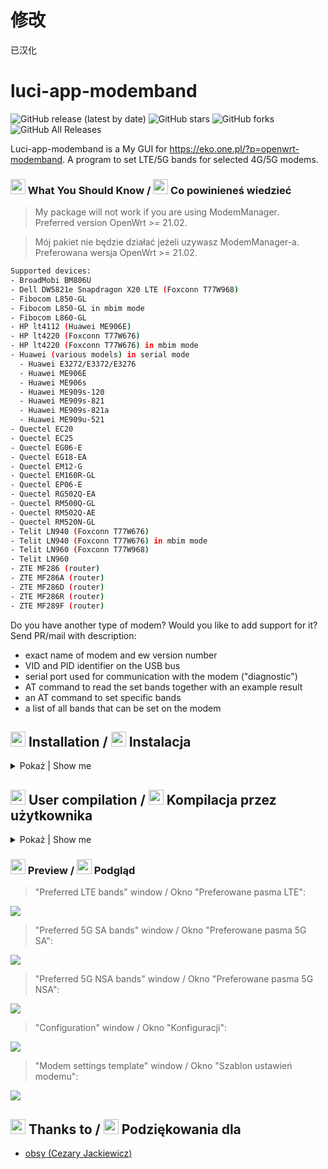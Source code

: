 # 修改   
已汉化   


# luci-app-modemband

![GitHub release (latest by date)](https://img.shields.io/github/v/release/4IceG/luci-app-modemband?style=flat-square)
![GitHub stars](https://img.shields.io/github/stars/4IceG/luci-app-modemband?style=flat-square)
![GitHub forks](https://img.shields.io/github/forks/4IceG/luci-app-modemband?style=flat-square)
![GitHub All Releases](https://img.shields.io/github/downloads/4IceG/luci-app-modemband/total)

Luci-app-modemband is a My GUI for https://eko.one.pl/?p=openwrt-modemband. A program to set LTE/5G bands for selected 4G/5G modems.

### <img src="https://raw.githubusercontent.com/4IceG/Personal_data/master/dooffy_design_icons_EU_flags_United_Kingdom.png" height="24"> What You Should Know / <img src="https://raw.githubusercontent.com/4IceG/Personal_data/master/dooffy_design_icons_EU_flags_Poland.png" height="24"> Co powinieneś wiedzieć
> My package will not work if you are using ModemManager.   
> Preferred version OpenWrt >= 21.02.

> Mój pakiet nie będzie działać jeżeli uzywasz ModemManager-a.   
> Preferowana wersja OpenWrt >= 21.02.

``` bash
Supported devices:
- BroadMobi BM806U
- Dell DW5821e Snapdragon X20 LTE (Foxconn T77W968)
- Fibocom L850-GL
- Fibocom L850-GL in mbim mode
- Fibocom L860-GL
- HP lt4112 (Huawei ME906E)
- HP lt4220 (Foxconn T77W676)
- HP lt4220 (Foxconn T77W676) in mbim mode
- Huawei (various models) in serial mode
  - Huawei E3272/E3372/E3276
  - Huawei ME906E
  - Huawei ME906s
  - Huawei ME909s-120
  - Huawei ME909s-821
  - Huawei ME909s-821a
  - Huawei ME909u-521
- Quectel EC20
- Quectel EC25
- Quectel EG06-E
- Quectel EG18-EA
- Quectel EM12-G
- Quectel EM160R-GL
- Quectel EP06-E
- Quectel RG502Q-EA
- Quectel RM500Q-GL
- Quectel RM502Q-AE
- Quectel RM520N-GL
- Telit LN940 (Foxconn T77W676)
- Telit LN940 (Foxconn T77W676) in mbim mode
- Telit LN960 (Foxconn T77W968)
- Telit LN960
- ZTE MF286 (router)
- ZTE MF286A (router)
- ZTE MF286D (router)
- ZTE MF286R (router)
- ZTE MF289F (router)

```

Do you have another type of modem? Would you like to add support for it?
Send PR/mail with description:
- exact name of modem and ew version number
- VID and PID identifier on the USB bus
- serial port used for communication with the modem ("diagnostic")
- AT command to read the set bands together with an example result
- an AT command to set specific bands
- a list of all bands that can be set on the modem

## <img src="https://raw.githubusercontent.com/4IceG/Personal_data/master/dooffy_design_icons_EU_flags_United_Kingdom.png" height="24"> Installation / <img src="https://raw.githubusercontent.com/4IceG/Personal_data/master/dooffy_design_icons_EU_flags_Poland.png" height="24"> Instalacja

<details>
   <summary>Pokaż | Show me</summary>

#### Package dependencies for conventional modems.
Modem drivers are required for proper operation.
``` bash
opkg install kmod-usb-serial kmod-usb-serial-option sms-tool
```
The sms-tool package is available in the OpenWrt Master repository.

#### Step 1a. Install sms-tool from Master (Only the current snapshot image).
``` bash
opkg update
opkg install sms-tool
```

#### Step 1b. Download the sms-tool package and install manualy (For older stable version images).

   #### To install the sms-tool package, we need to know the architecture name for router.

<details>
   <summary>Pokaż jak znaleźć architekturę routera | Show how to find a router architecture.</summary>
   

   
   > For example, we are looking for sms-tool for Zbtlink router ZBT-WE3526.   
   
   #### Step 1.
   > We go to the page and enter the name of our router.  
   https://firmware-selector.openwrt.org/
   
   
   #### Step 2.
   > Click on the folder icon and go to the image download page.   
   
   ![](https://github.com/4IceG/Personal_data/blob/master/OpenWrt%20Firmware%20Selector.png?raw=true)
   
   > It should take us to a page   
   https://downloads.openwrt.org/snapshots/targets/ramips/mt7621/
   
   #### Step 3.
   > Then go into the "packages" folder at the bottom of the page.   
   https://downloads.openwrt.org/snapshots/targets/ramips/mt7621/packages/
   
   > We check what the architecture name is for our router. All packets have names ending in mipsel_24kc.ipk, so the architecture we are looking for is mipsel_24kc.
   

</details>

#### Example of sms-tool installation using the command line.
> In the link below, replace ```*architecture*``` with the architecture of your router, e.g. arm_cortex-a7_neon-vfpv4, mipsel_24kc.

``` bash
wget https://downloads.openwrt.org/snapshots/packages/*architecture*/packages/sms-tool_2022-03-21-f07699ab-1_*architecture*.ipk -O /tmp/sms-tool_2022-03-21.ipk
opkg install /tmp/sms-tool_2022-03-21.ipk
```

#### Another way is to download the package manually.
> To do this, we go to the page.   
https://downloads.openwrt.org/snapshots/packages/

> We choose our architecture, e.g. arm_cortex-a7_neon-vfpv4, mipsel_24kc.   
https://downloads.openwrt.org/snapshots/packages/mipsel_24kc/

> Go to the "packages" folder.   
https://downloads.openwrt.org/snapshots/packages/mipsel_24kc/packages/

> Looking for "sms-tool_2022-03-21". We can use search by using Ctr + F and typing "sms-tool".
Save the package to your computer for further installation on the router.

#### Step 2. Add my repository (https://github.com/4IceG/Modem-extras) to the image and follow the commands.
``` bash
opkg update
opkg install luci-app-modemband
```
For images downloaded from eko.one.pl.
Installation procedure is similar, only there is no need to manually download the sms-tool package.
  
</details>

## <img src="https://raw.githubusercontent.com/4IceG/Personal_data/master/dooffy_design_icons_EU_flags_United_Kingdom.png" height="24"> User compilation / <img src="https://raw.githubusercontent.com/4IceG/Personal_data/master/dooffy_design_icons_EU_flags_Poland.png" height="24"> Kompilacja przez użytkownika

<details>
   <summary>Pokaż | Show me</summary>

``` bash
#The package can be added to Openwrt sources in two ways:

cd feeds/luci/applications/
git clone https://github.com/4IceG/luci-app-modemband.git
cd ../../..
./scripts feeds update -a; ./scripts/feeds install -a
make menuconfig

or e.g.

cd packages/
git clone https://github.com/4IceG/luci-app-modemband.git
git pull
make package/symlinks
make menuconfig

You may need to correct the file paths and the number of folders to look like this:
feeds/luci/applications/luci-app-modemband/Makefile
or
packages/luci-app-modemband/Makefile

Then you can compile the packages one by one, an example command:
make V=s -j1 feeds/luci/applications/luci-app-modemband/compile
```
</details>

### <img src="https://raw.githubusercontent.com/4IceG/Personal_data/master/dooffy_design_icons_EU_flags_United_Kingdom.png" height="24"> Preview / <img src="https://raw.githubusercontent.com/4IceG/Personal_data/master/dooffy_design_icons_EU_flags_Poland.png" height="24"> Podgląd

> "Preferred LTE bands" window / Okno "Preferowane pasma LTE":

![](https://github.com/4IceG/Personal_data/blob/master/zrzuty/luci-app-modemband_a.png?raw=true)

> "Preferred 5G SA bands" window / Okno "Preferowane pasma 5G SA":

![](https://github.com/4IceG/Personal_data/blob/master/zrzuty/luci-app-modemband_b.png?raw=true)

> "Preferred 5G NSA bands" window / Okno "Preferowane pasma 5G NSA":

![](https://github.com/4IceG/Personal_data/blob/master/zrzuty/luci-app-modemband_c.png?raw=true)

> "Configuration" window / Okno "Konfiguracji":

![](https://github.com/4IceG/Personal_data/blob/master/zrzuty/luci-app-modemband_d.png?raw=true)

> "Modem settings template" window / Okno "Szablon ustawień modemu":

![](https://github.com/4IceG/Personal_data/blob/master/zrzuty/luci-app-modemband_e.png?raw=true)


## <img src="https://raw.githubusercontent.com/4IceG/Personal_data/master/dooffy_design_icons_EU_flags_United_Kingdom.png" height="24"> Thanks to / <img src="https://raw.githubusercontent.com/4IceG/Personal_data/master/dooffy_design_icons_EU_flags_Poland.png" height="24"> Podziękowania dla
- [obsy (Cezary Jackiewicz)](https://github.com/obsy)
